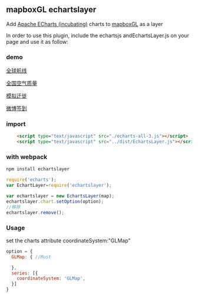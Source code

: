 ## mapboxGL echartslayer
Add [Apache ECharts (incubating)](https://github.com/apache/incubator-echarts) charts to  [mapboxGL](https://github.com/mapbox/mapbox-gl-js) as a layer

In order to use this plugin, include the echartsjs andEchartsLayer.js  on your page and use it as follow:

### demo

[全球航线](https://lzxue.github.io/echartsLayer/demo/lines-airline.html)

[全国空气质量](https://lzxue.github.io/echartsLayer/demo/effectScatter-map.html)

[模拟迁徙](https://lzxue.github.io/echartsLayer/demo/geo-line.html)

[微博签到](https://lzxue.github.io/echartsLayer/demo/scatter-weibo.html)


### import

```html
    <script type="text/javascript" src="./echarts-all-3.js"></script>
    <script type="text/javascript" src="../dist/EchartsLayer.js"></script>
```

### with webpack

```js
npm install echartslayer
```
```js
require('echarts');
var EchartLayer=require('echartslayer');

var echartslayer = new EchartsLayer(map);
echartslayer.chart.setOption(option);
//移除 
echartslayer.remove();

```

### Usage

set the charts attribute coordinateSystem:"GLMap"

```js
option = { 
  GLMap: { //Must

  },
  series: [{
    coordinateSystem: 'GLMap',
  }]
}
```

